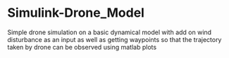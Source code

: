 # Simulink-Drone_Model
Simple drone simulation on a basic dynamical model with add on wind disturbance as an input as well as getting waypoints so that the trajectory taken by drone can be observed using matlab plots 
